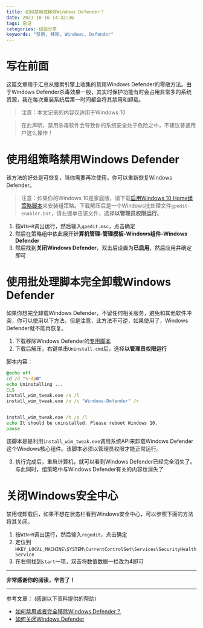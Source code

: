 ```yaml
---
title: 如何禁用或移除Windows Defender？
date: 2023-10-16 14:32:36
tags: 杂记
categories: 经验分享
keywords: "禁用, 移除, Windows, Defender"
---
```

# 写在前面
这篇文章用于汇总从搜索引擎上收集的禁用Windows Defender的零散方法。由于Windows Defender杀毒效果一般，其实时保护功能有时会占用非常多的系统资源，我在每次重装系统后第一时间都会将其禁用和卸载。

> 注意：本文记录的内容仅适用于Windows 10

> 在此声明，禁用杀毒软件会导致你的系统安全处于危险之中，不建议普通用户这么操作！

# 使用组策略禁用Windows Defender
该方法的好处是可恢复，当你需要再次使用，你可以重新恢复Windows Defender。

> 注意：如果你的Windows 10是家庭版，请下载[启用Windows 10 Home组策略脚本](https://gcore.jsdelivr.net/gh/Xe-Persistent/CDN-source/file/post/remove-windows-defender/WindowsDefenderRemoveScript.zip)来安装组策略。下载解压后是一个Windows批处理文件`gpedit-enabler.bat`，请右键单击该文件，选择**以管理员权限运行**。

1. 按`WIN+R`调出运行，然后输入`gpedit.msc`，点击确定
2. 然后在策略组中依此展开**计算机管理-管理模板-Windows组件-Windows Defender**
3. 然后找到**关闭Windows Defender**，双击后设置为**已启用**，然后应用并确定即可

# 使用批处理脚本完全卸载Windows Defender
如果你想完全卸载Windows Defender，不留任何相关服务，避免和其他软件冲突，你可以使用以下方法。但是注意，此方法不可逆，如果使用了，Windows Defender就不能再恢复。

1. 下载移除Windows Defender的[专用脚本](https://gcore.jsdelivr.net/gh/Xe-Persistent/CDN-source/file/post/remove-windows-defender/gpedit-enabler.zip)
2. 下载后解压，右键单击`Uninstall.cmd`后，选择**以管理员权限运行**

脚本内容：
```bat
@echo off
cd /d "%~dp0"
echo Uninstalling ...
CLS
install_wim_tweak.exe /o /l
install_wim_tweak.exe /o /c "Windows-Defender" /r


install_wim_tweak.exe /h /o /l
echo It should be uninstalled. Please reboot Windows 10.
pause
```
该脚本是是利用`install_wim_tweak.exe`调用系统API来卸载Windows Defender这个Windows核心组件。该脚本必须以管理员权限才能正常运行。

3. 执行完成后，重启计算机，就可以看到Windows Defender已经完全消失了。与此同时，组策略中与Windows Defender有关的内容也消失了

# 关闭Windows安全中心
禁用或卸载后，如果不想在状态栏看到Windows安全中心，可以参照下面的方法将其关闭。

1. 按`WIN+R`调出运行，然后输入`regedit`，点击确定
2. 定位到`HKEY_LOCAL_MACHINE\SYSTEM\CurrentControlSet\Services\SecurityHealthService`
3. 在右侧找到`start`一项，双击将数值数据一栏改为**4**即可

---
**非常感谢你的阅读，辛苦了！**

---
参考文章： (感谢以下资料提供的帮助)
- [如何禁用或者完全移除Windows Defender？](https://www.reneelab.com.cn/forbidden-windows-defender.html)
- [如何关闭Windows Defender](https://zhuanlan.zhihu.com/p/30675056)
